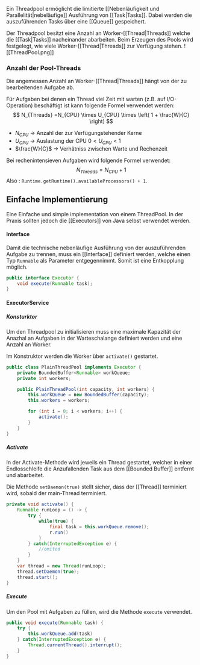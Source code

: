 Ein Threadpool ermöglicht die limitierte [[Nebenläufigkeit und Parallelität|nebeläufige]] Ausführung von [[Task|Tasks]].
Dabei werden die auszuführenden Tasks über eine [[Queue]] gespeichert.

Der Threadpool besitzt eine Anzahl an Worker-[[Thread|Threads]] welche die [[Task|Tasks]] nacheinander abarbeiten. Beim Erzeugen des Pools wird festgelegt, wie viele Worker-[[Thread|Threads]] zur Verfügung stehen.
![[ThreadPool.png]]


### Anzahl der Pool-Threads
Die angemessen Anzahl an Worker-[[Thread|Threads]] hängt von der zu bearbeitenden Aufgabe ab.

Für Aufgaben bei denen ein Thread viel Zeit mit warten (z.B. auf I/O-Operation) beschäftigt ist kann folgende Formel verwendet werden:
$$
N_{Threads} =N_{CPU} \times U_{CPU} \times \left( 1 + \frac{W}{C} \right)
$$
- $N_{CPU}$ -> Anzahl der zur Verfügungstehender Kerne
- $U_{CPU}$ -> Auslastung der CPU $0<U_{CPU}<1$ 
- $\frac{W}{C}$ -> Verhätniss zwischen Warte und Rechenzeit

Bei rechenintensieven Aufgaben wird folgende Formel verwendet:
$$
N_{Threads} = N_{CPU} + 1
$$
Also : `Runtime.getRuntime().availableProcessors() + 1`.
## Einfache Implementierung
Eine Einfache und simple implementation von einem ThreadPool.
In der Praxis sollten jedoch die [[Executors]] von Java selbst verwendet werden.
#### Interface
Damit die technische nebenläufige Ausführung von der auszuführenden Aufgabe zu trennen, muss ein [[Interface]] definiert werden, welche einen Typ `Runnable` als Parameter entgegennimmt.
Somit ist eine Entkopplung möglich.
```java
public interface Executor {
	void execute(Runnable task);
}
```

#### ExecutorService

##### Konsturktor
Um den Threadpool zu initialisieren muss eine maximale Kapazität der Anazhal an Aufgaben in der Warteschalange definiert werden und eine Anzahl an Worker.

Im Konstruktor werden die Worker über `activate()` gestartet.
```java
public class PlainThreadPool implements Executor {
	private BoundedBuffer<Runnable> workQueue;
	private int workers;

	public PlainThreadPool(int capacity, int workers) {
		this.workQueue = new BoundedBuffer(capacity);
		this.workers = workers;

		for (int i = 0; i < workers; i++) {
			activate();
		}
	}
}
```

##### Activate
In der Activate-Methode wird jeweils ein Thread gestartet, welcher in einer Endlosschleife die Anzufallenden Task aus dem [[Bounded Buffer]] entfernt und abarbeitet.

Die Methode `setDaemon(true)` stellt sicher, dass der [[Thread]] terminiert wird, sobald der main-Thread terminiert.
```java
private void activate() {
	Runnable runLoop = () -> {
		try {
			while(true) {
				final task = this.workQueue.remove();
				r.run()
			}
		} catch(InterruptedException e) {
			//omited
		}
	}
	var thread = new Thread(runLoop);
	thread.setDaemon(true);
	thread.start();
}
```


##### Execute
Um den Pool mit Aufgaben zu füllen, wird die Methode `execute` verwendet.
```java
public void execute(Runnable task) {
	try {
		this.workQueue.add(task)
	} catch(InterruptedException e) {
		Thread.currentThread().interrupt();
	}
}
```
